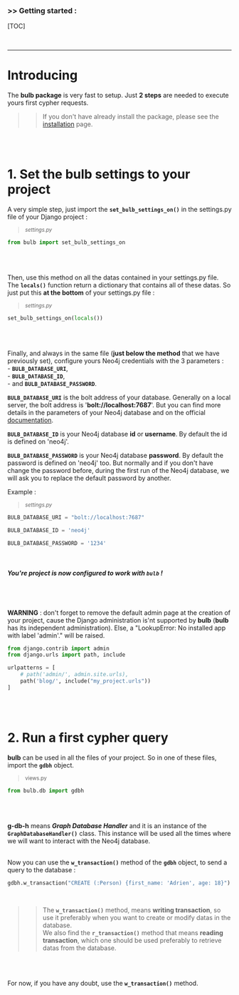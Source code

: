 ### >> Getting started :
[TOC]

<br/>

---

# Introducing

The **bulb package** is very fast to setup. Just **2 steps** are needed to execute yours first cypher requests.

>> If you don't have already install the package, please see the [installation](https://bulb.readthedocs.io/en/latest/installation/) page.  
<br/>
<br/>


# 1. Set the bulb settings to your project 

A very simple step, just import the **`set_bulb_settings_on()`** in the settings.py file of your Django project :

> <small>_settings.py_</small>
```python
from bulb import set_bulb_settings_on
```
<br/>
<br/>

Then, use this method on all the datas contained in your settings.py file. The **`locals()`** function return a dictionary that contains all of these datas.
So just put this **at the bottom** of your settings.py file :

> <small>_settings.py_</small>
```python
set_bulb_settings_on(locals())
```
<br/>
<br/>

Finally, and always in the same file (**just below the method** that we have previously set), configure yours Neo4j credentials with the 3 parameters :  
    - **`BULB_DATABASE_URI`**,  
    - **`BULB_DATABASE_ID`**,  
    - and **`BULB_DATABASE_PASSWORD`**.

**`BULB_DATABASE_URI`** is the bolt address of your database. Generally on a local server, the bolt address is '**bolt://localhost:7687**'. But you can find more details in the parameters of your Neo4j database and on the official [documentation](https://neo4j.com/docs/driver-manual/1.7/client-applications/#driver-connection-uris).

**`BULB_DATABASE_ID`** is your Neo4j database **id** or **username**. By default the id is defined on 'neo4j'.

**`BULB_DATABASE_PASSWORD`** is your Neo4j database **password**. By default the password is defined on 'neo4j' too. But normally and if you don't have change the password before, during the first run of the Neo4j database, we will ask you to replace the default password by another. 

Example :

> <small>_settings.py_</small>
```python
BULB_DATABASE_URI = "bolt://localhost:7687"

BULB_DATABASE_ID = 'neo4j'

BULB_DATABASE_PASSWORD = '1234'
```
<br/>

##### **You're project is now configured to work with `bulb` !**

<br/>
<br/>

**WARNING** : don't forget to remove the default admin page at the creation of your project, cause the Django administration is'nt supported by **bulb** (**bulb** has its independent administration). Else, a "LookupError: No installed app with label 'admin'." will be raised.

```python
from django.contrib import admin
from django.urls import path, include

urlpatterns = [
    # path('admin/', admin.site.urls),
    path('blog/', include("my_project.urls"))
]
```
<br/>
<br/>


# 2. Run a first cypher query

**bulb** can be used in all the files of your project. So in one of these files, import the **`gdbh`** object.

> <small>views.py</small>
```python
from bulb.db import gdbh
```
<br/>
<br/>

**g-db-h** means **_Graph Database Handler_** and it is an instance of the **`GraphDatabaseHandler()`** class. This instance will be used all the times where we will want to interact with the Neo4j database.
<br/>
<br/>

Now you can use the **`w_transaction()`** method of the **`gdbh`** object, to send a query to the database :

```python
gdbh.w_transaction("CREATE (:Person) {first_name: 'Adrien', age: 18}")
```
<br/>

>> The **`w_transaction()`** method, means **writing transaction**, so use it preferably when you want to create or modify datas in the database.  
We also find the **`r_transaction()`** method that means **reading transaction**, which one should be used preferably to retrieve datas from the database.
<br/>
<br/>

For now, if you have any doubt, use the **`w_transaction()`** method.